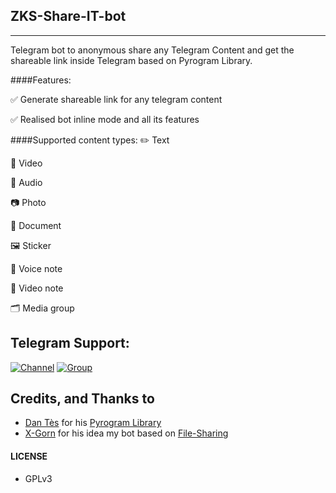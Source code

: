 ## ZKS-Share-IT-bot
---

Telegram bot to anonymous share any Telegram Content and get the shareable link inside Telegram based on Pyrogram Library. 

####Features:

✅ Generate shareable link for any telegram content

✅ Realised bot inline mode and all its features

####Supported content types:
✏️ Text

🎥 Video

🎵 Audio

📷 Photo

📁 Document

🖼 Sticker

🎤 Voice note

🔘 Video note

🗂 Media group

## Telegram Support:

[![Channel](https://img.shields.io/badge/TG-Channel-30302f?style=flat&logo=telegram)](https://t.me/ZKSaji1)
[![Group](https://img.shields.io/badge/TG-Group-30302f?style=flat&logo=telegram)](https://t.me/ZKSajiconversation)

## Credits, and Thanks to

* [Dan Tès](https://t.me/haskell) for his [Pyrogram Library](https://github.com/pyrogram/pyrogram)
* [X-Gorn](https://t.me/xgorn) for his idea my bot based on [File-Sharing](https://github.com/X-Gorn/File-Sharing)

#### LICENSE
- GPLv3
